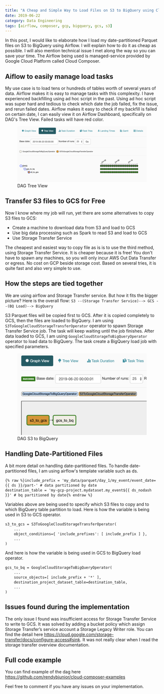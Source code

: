 ```yaml
---
title: "A Cheap and Simple Way to Load Files on S3 to BigQuery using Cloud Composer"
date: 2019-06-22
category: Data Engineering
tags: [airflow, composer, gcp, bigquery, gcs, s3]
---
```


In this post, I would like to elaborate how I load my date-partitioned Parquet files on S3 to BigQuery using Airflow. I will explain how to do it as cheap as possible. I will also mention technical issue I met along the way so you can save your time. The Airflow being used is managed-service provided by Google Cloud Platform called Cloud Composer.

## Aiflow to easily manage load tasks
My use case is to load tens or hundreds of tables worth of several years of data. Airflow makes it is easy to manage tasks with this complexity. I have experienced backfilling using ad hoc script in the past. Using ad hoc script was super hard and tedious to check which date the job failed, fix the issue, and rerun failed dates. Airflow makes it easy to check if my backfill is failed on certain date, I can easily view it on Airflow Dashboard, specifically on DAG's Tree View. Failed tasks will have red color.

<figure class="half">
	<img src="/assets/images/dag_tree_view.png">
  <figcaption>DAG Tree View</figcaption>
</figure>

## Transfer S3 files to GCS for Free
Now I know where my job will run, yet there are some alternatives to copy S3 files to GCS:
- Create a machine to download data from S3 and load to GCS
- Use big data processing such as Spark to read S3 and load to GCS
- Use Storage Transfer Service

The cheapest and easiest way to copy file as is is to use the third method, using Storage Transfer Service. It is cheaper because it is free! You don't have to spawn any machines, so you will only incur AWS Out Data Transfer or egress. No cost on GCP beside storage cost. Based on several tries, it is quite fast and also very simple to use.

## How the steps are tied together
We are using airflow and Storage Transfer service. But how it fits the bigger picture? Here is the overall flow:
`S3 --(Storage Transfer Service)--> GCS --(BQ Load)--> BigQuery`

S3 Parquet files will be copied first to GCS. After it is copied completely to GCS, then the files are loaded to BigQuery. I am using `S3ToGoogleCloudStorageTransferOperator` operator to spawn Storage Transfer Service job. The task will keep waiting until the job finishes. After data loaded to GCS, I am using `GoogleCloudStorageToBigQueryOperator` operator to load data to BigQuery. The task create a BigQuery load job with specified parameters.

<figure>
	<img src="/assets/images/s3_to_bq_dag.png">
  <figcaption>DAG S3 to BigQuery</figcaption>
</figure>

## Handling Date-Partitioned Files
A bit more detail on handling date-partitioned files. To handle date-partitioned files, I am using airflow's template variable such as ds.
```
{% raw %}include_prefix = 'my_data/parquet/day_1/my_event/event_date={{ ds }}/part-' # data partitioned by date
destination_table = 'my-gcp-project.mydataset.my_event${{ ds_nodash }}' # bq partitioned by date{% endraw %}
```
Variables above are being used to specify which S3 files to copy and to which BigQuery table partition to load. Here is how the variable is being used in S3 to GCS operator.
```
s3_to_gcs = S3ToGoogleCloudStorageTransferOperator(
    ...
    object_conditions={ 'include_prefixes': [ include_prefix ] },
    ...
)
```
And here is how the variable is being used in GCS to BigQuery load operator.
```
gcs_to_bq = GoogleCloudStorageToBigQueryOperator(
    ...
    source_objects=[ include_prefix + '*' ],
    destination_project_dataset_table=destination_table,
    ...
)
```

## Issues found during the implementation
The only issue I found was insufficient access for Storage Transfer Service to write to GCS. It was solved by adding a bucket policy which assign Storage Transfer’s service account a Storage Legacy Writer role. You can find the detail here https://cloud.google.com/storage-transfer/docs/configure-access#sink. It was not really clear when I read the storage transfer overview documentation.

## Full code example
You can find example of the dag here https://github.com/rendybjunior/cloud-composer-examples

Feel free to comment if you have any issues on your implementation.
